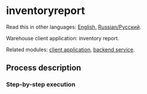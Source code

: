 # inventoryreport

Read this in other languages: [English](inventoryreport.md), [Russian/Русский](inventoryreport.ru.md). 

Warehouse client application: inventory report.

Related modules: [client application](../../frontend/warehouseclient.md), [backend service](../../backend/warehousebackend.md).

## Process description

### Step-by-step execution
